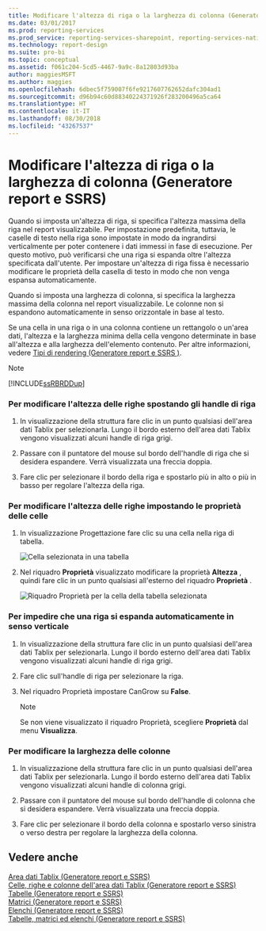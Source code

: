 ```yaml
---
title: Modificare l'altezza di riga o la larghezza di colonna (Generatore report e SSRS) | Microsoft Docs
ms.date: 03/01/2017
ms.prod: reporting-services
ms.prod_service: reporting-services-sharepoint, reporting-services-native
ms.technology: report-design
ms.suite: pro-bi
ms.topic: conceptual
ms.assetid: f061c204-5cd5-4467-9a9c-8a12803d93ba
author: maggiesMSFT
ms.author: maggies
ms.openlocfilehash: 6dbec5f759007f6fe9217607762652dafc304ad1
ms.sourcegitcommit: d96b94c60d88340224371926f283200496a5ca64
ms.translationtype: HT
ms.contentlocale: it-IT
ms.lasthandoff: 08/30/2018
ms.locfileid: "43267537"
---
```

# <a name="change-row-height-or-column-width-report-builder-and-ssrs"></a>Modificare l'altezza di riga o la larghezza di colonna (Generatore report e SSRS)
  Quando si imposta un'altezza di riga, si specifica l'altezza massima della riga nel report visualizzabile. Per impostazione predefinita, tuttavia, le caselle di testo nella riga sono impostate in modo da ingrandirsi verticalmente per poter contenere i dati immessi in fase di esecuzione. Per questo motivo, può verificarsi che una riga si espanda oltre l'altezza specificata dall'utente. Per impostare un'altezza di riga fissa è necessario modificare le proprietà della casella di testo in modo che non venga espansa automaticamente.  
  
 Quando si imposta una larghezza di colonna, si specifica la larghezza massima della colonna nel report visualizzabile. Le colonne non si espandono automaticamente in senso orizzontale in base al testo.  
  
 Se una cella in una riga o in una colonna contiene un rettangolo o un'area dati, l'altezza e la larghezza minima della cella vengono determinate in base all'altezza e alla larghezza dell'elemento contenuto. Per altre informazioni, vedere [Tipi di rendering  &#40;Generatore report e SSRS &#41;](../../reporting-services/report-design/rendering-behaviors-report-builder-and-ssrs.md).  
  
> [!NOTE]  
>  [!INCLUDE[ssRBRDDup](../../includes/ssrbrddup-md.md)]  
  
### <a name="to-change-row-height-by-moving-row-handles"></a>Per modificare l'altezza delle righe spostando gli handle di riga  
  
1.  In visualizzazione della struttura fare clic in un punto qualsiasi dell'area dati Tablix per selezionarla. Lungo il bordo esterno dell'area dati Tablix vengono visualizzati alcuni handle di riga grigi.  
  
2.  Passare con il puntatore del mouse sul bordo dell'handle di riga che si desidera espandere. Verrà visualizzata una freccia doppia.  
  
3.  Fare clic per selezionare il bordo della riga e spostarlo più in alto o più in basso per regolare l'altezza della riga.  
  
### <a name="to-change-row-height-by-setting-cell-properties"></a>Per modificare l'altezza delle righe impostando le proprietà delle celle  
  
1.  In visualizzazione Progettazione fare clic su una cella nella riga di tabella.  
  
     ![Cella selezionata in una tabella](../../reporting-services/report-design/media/table-selectcell.png "Cella selezionata in una tabella")  
  
2.  Nel riquadro **Proprietà** visualizzato modificare la proprietà **Altezza** , quindi fare clic in un punto qualsiasi all'esterno del riquadro **Proprietà** .  
  
     ![Riquadro Proprietà per la cella della tabella selezionata](../../reporting-services/report-design/media/cell-propertiespane.png "Riquadro Proprietà per la cella della tabella selezionata")  
  
### <a name="to-prevent-a-row-from-automatically-expanding-vertically"></a>Per impedire che una riga si espanda automaticamente in senso verticale  
  
1.  In visualizzazione della struttura fare clic in un punto qualsiasi dell'area dati Tablix per selezionarla. Lungo il bordo esterno dell'area dati Tablix vengono visualizzati alcuni handle di riga grigi.  
  
2.  Fare clic sull'handle di riga per selezionare la riga.  
  
3.  Nel riquadro Proprietà impostare CanGrow su **False**.  
  
    > [!NOTE]  
    >  Se non viene visualizzato il riquadro Proprietà, scegliere **Proprietà** dal menu **Visualizza**.  
  
### <a name="to-change-column-width"></a>Per modificare la larghezza delle colonne  
  
1.  In visualizzazione della struttura fare clic in un punto qualsiasi dell'area dati Tablix per selezionarla. Lungo il bordo esterno dell'area dati Tablix vengono visualizzati alcuni handle di colonna grigi.  
  
2.  Passare con il puntatore del mouse sul bordo dell'handle di colonna che si desidera espandere. Verrà visualizzata una freccia doppia.  
  
3.  Fare clic per selezionare il bordo della colonna e spostarlo verso sinistra o verso destra per regolare la larghezza della colonna.  
  
## <a name="see-also"></a>Vedere anche  
 [Area dati Tablix (Generatore report e SSRS)](tablix-data-region-report-builder-and-ssrs.md)   
 [Celle, righe e colonne dell'area dati Tablix (Generatore report e SSRS)](tablix-data-region-cells-rows-and-columns-report-builder-and-ssrs.md)   
 [Tabelle (Generatore report e SSRS)](../../reporting-services/report-design/tables-report-builder-and-ssrs.md)   
 [Matrici (Generatore report e SSRS)](create-a-matrix-report-builder-and-ssrs.md)   
 [Elenchi (Generatore report e SSRS)](create-invoices-and-forms-with-lists-report-builder-and-ssrs.md)   
 [Tabelle, matrici ed elenchi (Generatore report e SSRS)](../../reporting-services/report-design/tables-matrices-and-lists-report-builder-and-ssrs.md)  
  
  
